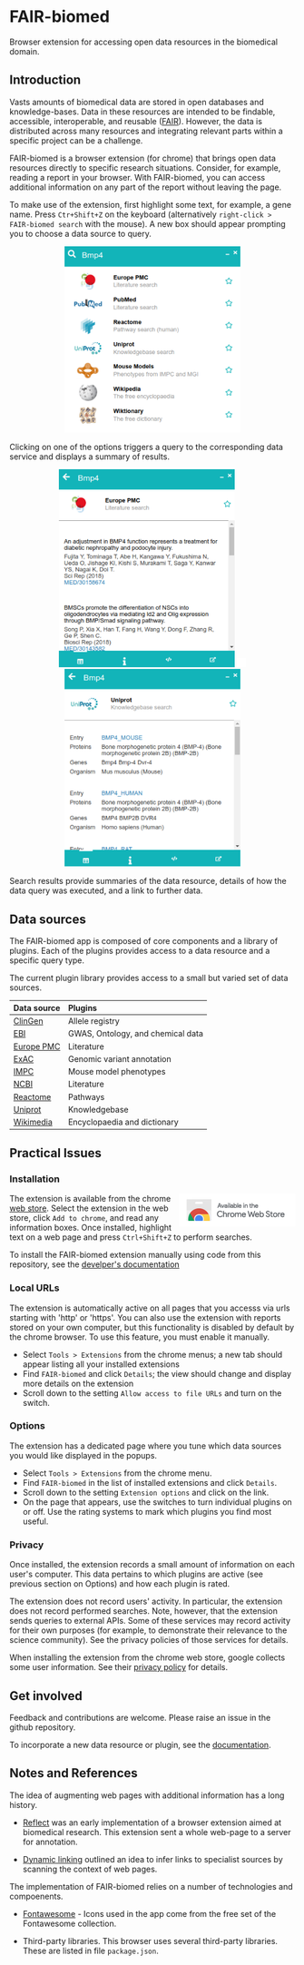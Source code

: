 # FAIR-biomed

Browser extension for accessing open data resources in the biomedical domain. 




## Introduction

Vasts amounts of biomedical data are stored in open databases and knowledge-bases. Data in these resources are intended to be findable, accessible, interoperable, and reusable ([FAIR](https://www.nature.com/articles/sdata201618)). However, the data is distributed across many resources and integrating relevant parts within a specific project can be a challenge.

FAIR-biomed is a browser extension (for chrome) that brings open data resources directly to specific research situations. Consider, for example, reading a report in your browser. With FAIR-biomed, you can access additional information on any part of the report without leaving the page.

To make use of the extension, first highlight some text, for example, a gene name. Press `Ctr+Shift+Z` on the keyboard (alternatively `right-click > FAIR-biomed search` with the mouse). A new box should appear prompting you to choose a data source to query. 

<p align="center">
<img src="docs/img/bmp4_list.png" width="310">
</p>

Clicking on one of the options triggers a query to the corresponding data service and displays a summary of results.

<p align="center">
<img src="docs/img/bmp4_europepmc.png" width="310">
<img src="docs/img/spacer.png" width="16px">
<img src="docs/img/bmp4_uniprot.png" width="310">
</p>

Search results provide summaries of the data resource, details of how the data query was executed, and a link to further data.




## Data sources

The FAIR-biomed app is composed of core components and a library of plugins. Each of the plugins provides access to a data resource and a specific query type.

The current plugin library provides access to a small but varied set of data sources.

| Data source      | Plugins      |
| :----- | :----- |
| [ClinGen](https://www.clinicalgenome.org/) | Allele registry |
| [EBI](https://www.ebi.ac.uk/) | GWAS, Ontology, and chemical data |
| [Europe PMC](https://www.europepmc.org) | Literature | 
| [ExAC](http://exac.broadinstitute.org/) | Genomic variant annotation |
| [IMPC](https://www.mousephenotype.org) | Mouse model phenotypes |
| [NCBI](https://www.ncbi.nlm.nih.gov/) | Literature |
| [Reactome](https://www.reactome.org/) | Pathways |
| [Uniprot](https://www.uniprot.org/) | Knowledgebase |
| [Wikimedia](https://www.wikimedia.org/) | Encyclopaedia and dictionary |




## Practical Issues

### Installation

<a href="https://chrome.google.com/webstore/detail/fair-biomed/kaacnnmpcdbebmkbcddpckgpgphhcdhn"><img align="right" src="docs/img/ChromeWebStore_Badge_v2_206x58.png"></a>

The extension is available from the chrome [web store](https://chrome.google.com/webstore/detail/fair-biomed/kaacnnmpcdbebmkbcddpckgpgphhcdhn). Select the extension in the web store, click `Add to chrome`, and read any information boxes. Once installed, highlight text on a web page and press `Ctrl+Shift+Z` to perform searches.   

To install the FAIR-biomed extension manually using code from this repository, see the [develper's documentation](docs/install.md)


### Local URLs

The extension is automatically active on all pages that you accesss via urls starting with 'http' or 'https'. You can also use the extension with reports stored on your own computer, but this functionality is disabled by default by the chrome browser. To use this feature, you must enable it manually.
 
 - Select `Tools > Extensions` from the chrome menus; a new tab should appear listing all your installed extensions
 - Find `FAIR-biomed` and click `Details`; the view should change and display more details on the extension
 - Scroll down to the setting `Allow access to file URLs` and turn on the switch.


### Options

The extension has a dedicated page where you tune which data sources you would like displayed in the popups. 

 - Select `Tools > Extensions` from the chrome menu.
 - Find `FAIR-biomed` in the list of installed extensions and click `Details`.
 - Scroll down to the setting `Extension options` and click on the link.
 - On the page that appears, use the switches to turn individual plugins on or off. Use the rating systems to mark which plugins you find most useful.  
 
 
### Privacy

Once installed, the extension records a small amount of information on each user's computer. This data pertains to which plugins are active (see previous section on Options) and how each plugin is rated.

The extension does not record users' activity. In particular, the extension does not record performed searches. Note, however, that the extension sends queries to external APIs. Some of these services may record activity for their own purposes (for example, to demonstrate their relevance to the science community). See the privacy policies of those services for details.

When installing the extension from the chrome web store, google collects some user information. See their [privacy policy](https://policies.google.com/privacy?hl=en-GB) for details.  



## Get involved

Feedback and contributions are welcome. Please raise an issue in the github repository.

To incorporate a new data resource or plugin, see the [documentation](docs/).




## Notes and References

The idea of augmenting web pages with additional information has a long history. 

 - [Reflect](https://scholar.google.co.uk/scholar?hl=en&as_sdt=0%2C5&q=Reflect%3A+augmented+browsing+for+the+life+scientist&btnG=) was an early implementation of a browser extension aimed at biomedical research. This extension sent a whole web-page to a server for annotation.
 
 - [Dynamic linking](https://ieeexplore.ieee.org/document/4510879) outlined an idea to infer links to specialist sources by scanning the context of web pages.  

The implementation of FAIR-biomed relies on a number of technologies and compoenents.

 - [Fontawesome](https://fontawesome.com/icons) - Icons used in the app come from the free set of the Fontawesome collection. 

 - Third-party libraries. This browser uses several third-party libraries. These are listed in file `package.json`. 
